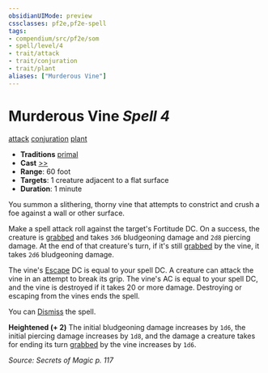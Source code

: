 ```yaml
---
obsidianUIMode: preview
cssclasses: pf2e,pf2e-spell
tags:
- compendium/src/pf2e/som
- spell/level/4
- trait/attack
- trait/conjuration
- trait/plant
aliases: ["Murderous Vine"]
---
```

# Murderous Vine *Spell 4*   
[attack](rules/traits/attack.md "Attack Combat Trait")  [conjuration](rules/traits/conjuration.md "Conjuration School Trait")  [plant](rules/traits/plant.md "Plant Creature Type Trait")  

- **Traditions** [primal](rules/traits/primal.md "Primal Tradition Trait")
- **Cast** [>>](rules/core-rulebook/chapter-9-playing-the-game.md#Actions "Two-Action") 
- **Range**: 60 foot
- **Targets**: 1 creature adjacent to a flat surface
- **Duration**: 1 minute

You summon a slithering, thorny vine that attempts to constrict and crush a foe against a wall or other surface.

Make a spell attack roll against the target's Fortitude DC. On a success, the creature is [grabbed](rules/conditions.md#Grabbed) and takes `3d6` bludgeoning damage and `2d8` piercing damage. At the end of that creature's turn, if it's still [grabbed](rules/conditions.md#Grabbed) by the vine, it takes `2d6` bludgeoning damage.

The vine's [Escape](rules/actions/escape.md) DC is equal to your spell DC. A creature can attack the vine in an attempt to break its grip. The vine's AC is equal to your spell DC, and the vine is destroyed if it takes 20 or more damage. Destroying or escaping from the vines ends the spell.

You can [Dismiss](rules/actions/dismiss.md) the spell.

**Heightened (+ 2)** The initial bludgeoning damage increases by `1d6`, the initial piercing damage increases by `1d8`, and the damage a creature takes for ending its turn [grabbed](rules/conditions.md#Grabbed) by the vine increases by `1d6`.

*Source: Secrets of Magic p. 117*